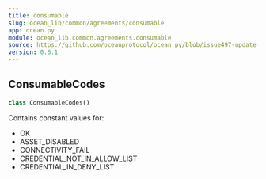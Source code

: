 ```yaml
---
title: consumable
slug: ocean_lib/common/agreements/consumable
app: ocean.py
module: ocean_lib.common.agreements.consumable
source: https://github.com/oceanprotocol/ocean.py/blob/issue497-update-docs/ocean_lib/common/agreements/consumable.py
version: 0.6.1
---
```

## ConsumableCodes

```python
class ConsumableCodes()
```

Contains constant values for:
 - OK
 - ASSET_DISABLED
 - CONNECTIVITY_FAIL
 - CREDENTIAL_NOT_IN_ALLOW_LIST
 - CREDENTIAL_IN_DENY_LIST

